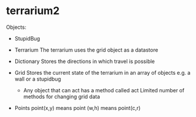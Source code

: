 terrarium2
==========


Objects:
* StupidBug

* Terrarium
The terrarium uses the grid object as a datastore

* Dictionary
Stores the directions in which travel is possible

* Grid
Stores the current state of the terrarium in an array of objects e.g. a wall or a stupidbug
    * Any object that can act has a method called act
Limited number of methods for changing grid data

* Points
point(x,y) means point (w,h) means point(c,r)
